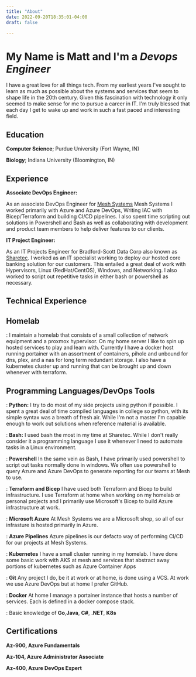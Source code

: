 ```yaml
---
title: "About"
date: 2022-09-20T18:35:01-04:00
draft: false

---
```


# My Name is Matt and I'm a *Devops Engineer*

I have a great love for all things tech. From my earliest years I've sought to learn as much as possible about the systems and services that seem to shape life in the 20th century. Given this fascination with technology it only seemed to make sense for me to pursue a career in IT. I'm truly blessed that each day I get to wake up and work in such a fast paced and interesting field.




Education
---------

   **Computer Science**; Purdue University (Fort Wayne, IN)

   **Biology**; Indiana University (Bloomington, IN)

Experience
----------

**Associate DevOps Engineer:**

As an associate DevOps Engineer for [Mesh Systems](https://meshsystems.com/) Mesh Systems I worked primarily with Azure and Azure DevOps, Writing IAC with Bicep/Terraform and building CI/CD pipelines. I also spent time scripting out solutions in Powershell and Bash as well as collaborating with development and product team members to help deliver features to our clients.

**IT Project Engineer:**

As an IT Projects Engineer for Bradford-Scott Data Corp also known as [Sharetec](https://www.sharetec.com/). I worked as an IT specialist working to deploy our hosted core banking solution for our customers. This entailed a great deal of work with Hypervisors, Linux (RedHat/CentOS), Windows, and Networking. I also worked to script out repetitive tasks in either bash or powershell as necessary. 

Technical Experience
--------------------

## Homelab
:   I maintain a homelab that consists of a small collection of network equipment and a proxmox hypervisor. On my home server I like to spin up hosted services to play and learn with. Currently I have a docker host running portainer with an assortment of containers, pihole and unbound for dns, plex, and a nas for long term redundant storage. I also have a kubernetes cluster up and running that can be brought up and down whenever with terraform.  


## Programming Languages/DevOps Tools

:  **Python:** I try to do most of my side projects using python if possible. I spent a great deal of time compiled languages in college so python, with its simple syntax was a breath of fresh air. While I'm not a master I'm capable enough to work out solutions when reference material is available. 

:  **Bash:** I used bash the most in my time at Sharetec. While I don't really consider it a programming language I use it whenever I need to automate tasks in a Linux environment.

:   **Powershell** In the same vein as Bash, I have primarily used powershell to script out tasks normally done in windows. We often use powershell to query Azure and Azure DevOps to generate reporting for our teams at Mesh to use.

:   **Terraform and Bicep** I have used both Terraform and Bicep to build infrastructure. I use Terraform at home when working on my homelab or personal projects and I primarily use Microsoft's Bicep to build Azure infrastructure at work.

:   **Microsoft Azure** At Mesh Systems we are a Microsoft shop, so all of our infrasture is hosted primarily in Azure.

:   **Azure Pipelines** Azure pipelines is our defacto way of performing CI/CD for our projects at Mesh Systems.

:  **Kubernetes** I have a small cluster running in my homelab. I have done some basic work with AKS at mesh and services that abstract away portions of kubernetes such as Azure Container Apps

:   **Git** Any project I do, be it at work or at home, is done using a VCS. At work we use Azure DevOps but at home I prefer GitHub.

:   **Docker** At home I manage a portainer instance that hosts a number of services. Each is defined in a docker compose stack.

:   Basic knowledge of **Go**,**Java**, **C#**, **.NET**, **K8s**

Certifications
----------------------------------------

**Az-900, Azure Fundamentals** 

**Az-104, Azure Administrator Associate**

**Az-400, Azure DevOps Expert**
